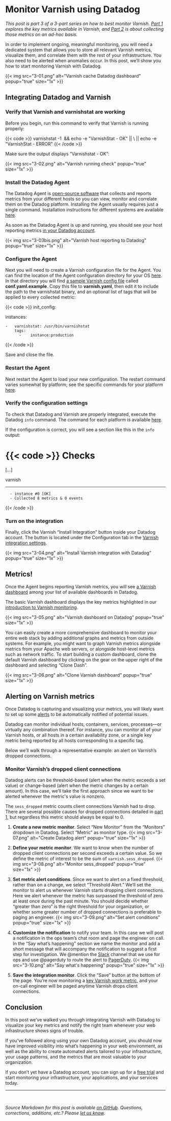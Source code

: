 # Monitor Varnish using Datadog


*This post is part 3 of a 3-part series on how to best monitor Varnish. [Part 1](/blog/top-varnish-performance-metrics/) explores the key metrics available in Varnish, and [Part 2](/blog/how-to-collect-varnish-metrics/) is about collecting those metrics on an ad-hoc basis.*

In order to implement ongoing, meaningful monitoring, you will need a dedicated system that allows you to store all relevant Varnish metrics, visualize them, and correlate them with the rest of your infrastructure. You also need to be alerted when anomalies occur. In this post, we’ll show you how to start monitoring Varnish with Datadog.

{{< img src="3-01.png" alt="Varnish cache Datadog dashboard" popup="true" size="1x" >}}

Integrating Datadog and Varnish
-------------------------------



### Verify that Varnish and varnishstat are working


Before you begin, run this command to verify that Varnish is running properly:


{{< code >}}
varnishstat -1  && echo -e "VarnishStat - OK" || \ || echo -e "VarnishStat - ERROR"
{{< /code >}}


Make sure the output displays “Varnishstat - OK”:

{{< img src="3-02.png" alt="Varnish running check" popup="true" size="1x" >}}

### Install the Datadog Agent


The Datadog Agent is [open-source software](https://github.com/DataDog/dd-agent) that collects and reports metrics from your different hosts so you can view, monitor and correlate them on the Datadog platform. Installing the Agent usually requires just a single command. Installation instructions for different systems are available [here](https://app.datadoghq.com/account/settings#agent).

As soon as the Datadog Agent is up and running, you should see your host reporting metrics [in your Datadog account](https://app.datadoghq.com/infrastructure).

{{< img src="3-03bis.png" alt="Varnish host reporting to Datadog" popup="true" size="1x" >}}

### Configure the Agent


Next you will need to create a Varnish configuration file for the Agent. You can find the location of the Agent configuration directory for your OS [here](https://docs.datadoghq.com/agent/). In that directory you will find [a sample Varnish config file](https://github.com/DataDog/integrations-core/blob/master/varnish/datadog_checks/varnish/data/conf.yaml.example) called **conf.yaml.example**. Copy this file to **varnish.yaml**, then edit it to include the path to the varnishstat binary, and an optional list of tags that will be applied to every collected metric:


{{< code >}}
init_config:

instances:

    -   varnishstat: /usr/bin/varnishstat
        tags:
          -    instance:production
{{< /code >}}


Save and close the file.

### Restart the Agent


Next restart the Agent to load your new configuration. The restart command varies somewhat by platform; see the specific commands for your platform [here](https://docs.datadoghq.com/agent/).

### Verify the configuration settings


To check that Datadog and Varnish are properly integrated, execute the Datadog `info` command. The command for each platform is available [here](https://docs.datadoghq.com/agent/).

If the configuration is correct, you will see a section like this in the `info` output:


{{< code >}}
Checks
======

  [...]

  varnish

   -----

      - instance #0 [OK]
      - Collected 8 metrics & 0 events
{{< /code >}}


### Turn on the integration


Finally, click the Varnish “Install Integration” button inside your Datadog account. The button is located under the Configuration tab in the [Varnish integration settings](https://app.datadoghq.com/account/settings#integrations/varnish).

{{< img src="3-04.png" alt="Install Varnish integration with Datadog" popup="true" size="1x" >}}

Metrics!
--------


Once the Agent begins reporting Varnish metrics, you will see [a Varnish dashboard](https://app.datadoghq.com/dash/integration/varnish?live=true&page=0&is_auto=false&from_ts=1436268829917&to_ts=1436283229917&tile_size=m) among your list of available dashboards in Datadog.

The basic Varnish dashboard displays the key metrics highlighted in our [introduction to Varnish monitoring](/blog/top-varnish-performance-metrics/).

{{< img src="3-05.png" alt="Varnish dashboard on Datadog" popup="true" size="1x" >}}

You can easily create a more comprehensive dashboard to monitor your entire web stack by adding additional graphs and metrics from outside systems. For example, you might want to graph Varnish metrics alongside metrics from your Apache web servers, or alongside host-level metrics such as network traffic. To start building a custom dashboard, clone the default Varnish dashboard by clicking on the gear on the upper right of the dashboard and selecting “Clone Dash”.

{{< img src="3-06.png" alt="Clone Varnish dashboard" popup="true" size="1x" >}}

Alerting on Varnish metrics
---------------------------


Once Datadog is capturing and visualizing your metrics, you will likely want to set up some [alerts](/blog/monitoring-101-alerting/) to be automatically notified of potential issues.

Datadog can monitor individual hosts, containers, services, processes—or virtually any combination thereof. For instance, you can monitor all of your Varnish hosts, or all hosts in a certain availability zone, or a single key metric being reported by all hosts corresponding to a specific tag.

Below we’ll walk through a representative example: an alert on Varnish’s dropped connections.

### **Monitor Varnish’s dropped client connections**


Datadog alerts can be threshold-based (alert when the metric exceeds a set value) or change-based (alert when the metric changes by a certain amount). In this case, we’ll take the first approach since we want to be alerted whenever the metric's value is nonzero.

The `sess_dropped` metric counts client connections Varnish had to drop. There are several possible causes for dropped connections detailed in [part 1](/blog/top-varnish-performance-metrics/), but regardless this metric should always be equal to 0.

1. **Create a new metric monitor**. Select “New Monitor” from the “Monitors” dropdown in Datadog. Select “Metric” as monitor type.
	{{< img src="3-07.png" alt="Create Datadog alert" popup="true" size="1x" >}}

2. **Define your metric monitor**. We want to know when the number of dropped client connections per second exceeds a certain value. So we define the metric of interest to be the sum of `varnish.sess_dropped`.
	{{< img src="3-08.png" alt="Monitor sess_dropped" popup="true" size="1x" >}}

3. **Set metric alert conditions**. Since we want to alert on a fixed threshold, rather than on a change, we select “Threshold Alert.” We’ll set the monitor to alert us whenever Varnish starts dropping client connections. Here we alert whenever the metric has surpassed the threshold of zero at least once during the past minute. You should decide whether “greater than zero” is the right threshold for your organization, or whether some greater number of dropped connections is preferable to paging an engineer.
	{{< img src="3-09.png" alt="Set alert conditions" popup="true" size="1x" >}}

4. **Customize the notification** to notify your team. In this case we will post a notification in the ops team’s chat room and page the engineer on call. In the “Say what’s happening” section we name the monitor and add a short message that will accompany the notification to suggest a first step for investigation. We @mention the [Slack](/blog/collaborate-share-track-performance-slack-datadog/) channel that we use for ops and use @pagerduty to route the alert to [PagerDuty](/blog/pagerduty/).
	{{< img src="3-10.png" alt="Say what's happening" popup="true" size="1x" >}}

5. **Save the integration monitor**. Click the “Save” button at the bottom of the page. You’re now monitoring a [key Varnish work metric](/blog/top-varnish-performance-metrics/), and your on-call engineer will be paged anytime Varnish drops client connections.

Conclusion
----------


In this post we’ve walked you through integrating Varnish with Datadog to visualize your key metrics and notify the right team whenever your web infrastructure shows signs of trouble.

If you’ve followed along using your own Datadog account, you should now have improved visibility into what’s happening in your web environment, as well as the ability to create automated alerts tailored to your infrastructure, your usage patterns, and the metrics that are most valuable to your organization.

If you don’t yet have a Datadog account, you can sign up for a <a href="#" class="sign-up-trigger">free trial</a> and start monitoring your infrastructure, your applications, and your services today.

------------------------------------------------------------------------


 

*Source Markdown for this post is available [on GitHub](https://github.com/DataDog/the-monitor/blob/master/varnish/monitor_varnish_using_datadog.md). Questions, corrections, additions, etc.? Please [let us know](https://github.com/DataDog/the-monitor/issues).*
